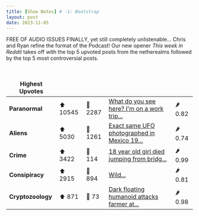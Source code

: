 ```yaml
---
title: [Show Notes] # -1: Bootstrap
layout: post
date: 2023-11-05
---
```

FREE OF AUDIO ISSUES FINALLY, yet still completely unlistenable... Chris and Ryan refine the format of the Podcast!  Our new opener *This week in Reddit* takes off with the top 5 upvoted posts from the netherealms followed by the top 5 most controversial posts.
<style> td, th { border: none!important;} </style> <br>

| **Highest Upvotes**              |               |               |               |               |
| --- | --- | --- | --- | --- |
|**Paranormal** | ⬆ 10545 | 💬 2287 |  [What do you see here? I'm on a work trip...](/r/Ghosts/comments/17mjj23/what_do_you_see_here_im_on_a_work_trip_and_scared/)| 🌶️ 0.82|
|**Aliens** | ⬆ 5030 | 💬 1261 |  [Exact same UFO photographed in Mexico 19...](/r/aliens/comments/17mb0l0/exact_same_ufo_photographed_in_mexico_1993_and/)| 🌶️ 0.74|
|**Crime** | ⬆ 3422 | 💬 114 |  [18 year old girl died jumping from bridg...](/r/MorbidReality/comments/17lks6g/18_year_old_girl_died_jumping_from_bridge_15/)| 🌶️ 0.99|
|**Consipiracy** | ⬆ 2915 | 💬 894 |  [Wild...](/r/conspiracy/comments/17i4v4d/wild/)| 🌶️ 0.81|
|**Cryptozoology** | ⬆ 871 | 💬 73 |  [Dark floating humanoid attacks farmer at...](/r/Humanoidencounters/comments/17iqs4w/dark_floating_humanoid_attacks_farmer_at_san/)| 🌶️ 0.98|
